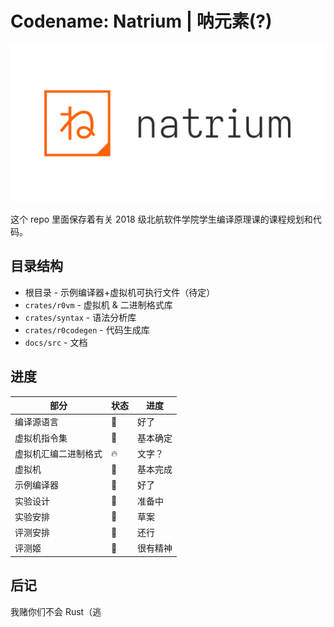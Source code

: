 # Codename: Natrium | 呐元素(?)

![logo](docs/src/res/logo.png)

这个 repo 里面保存着有关 2018 级北航软件学院学生编译原理课的课程规划和代码。

## 目录结构

- 根目录 - 示例编译器+虚拟机可执行文件（待定）
- `crates/r0vm` - 虚拟机 & 二进制格式库
- `crates/syntax` - 语法分析库
- `crates/r0codegen` - 代码生成库
- `docs/src` - 文档

## 进度

| 部分                 | 状态 | 进度     |
| -------------------- | ---- | -------- |
| 编译源语言           | 📘    | 好了     |
| 虚拟机指令集         | 📕    | 基本确定 |
| 虚拟机汇编二进制格式 | 🔥    | 文字？   |
| 虚拟机               | 📕    | 基本完成 |
| 示例编译器           | 📘    | 好了     |
| 实验设计             | 📝    | 准备中   |
| 实验安排             | 📝    | 草案     |
| 评测安排             | 📕    | 还行     |
| 评测姬               | 📕    | 很有精神 |


## 后记

我赌你们不会 Rust（逃
